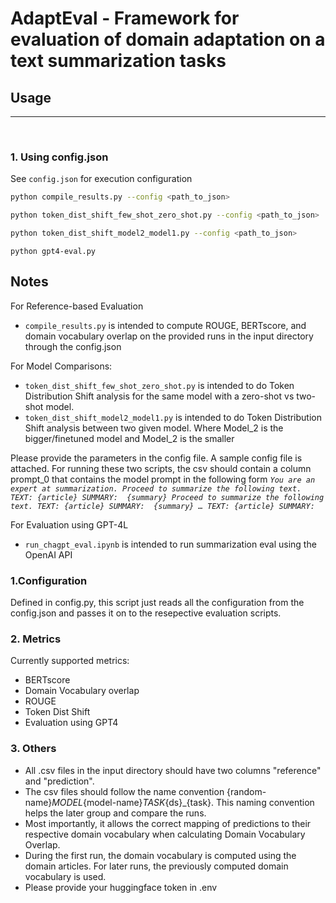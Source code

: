 # AdaptEval - Framework for evaluation of domain adaptation on a text summarization tasks


## Usage 
---
<br>


### 1. Using config.json
 See `config.json`  for execution configuration 
```bash
python compile_results.py --config <path_to_json> 
```

```bash
python token_dist_shift_few_shot_zero_shot.py --config <path_to_json> 
```
```bash
python token_dist_shift_model2_model1.py --config <path_to_json> 
```
```
python gpt4-eval.py 
```
## Notes

For Reference-based Evaluation
- `compile_results.py` is intended to compute ROUGE, BERTscore, and domain vocabulary overlap on the provided runs in the input directory through the config.json

For Model Comparisons:
- `token_dist_shift_few_shot_zero_shot.py` is intended to do Token Distribution Shift analysis for the same model with a zero-shot vs two-shot model.
- `token_dist_shift_model2_model1.py` is intended to do Token Distribution Shift analysis between two given model. Where Model_2 is the bigger/finetuned model and Model_2 is the smaller 

Please provide the parameters in the config file. A sample config file is attached.
For running these two scripts, the csv should contain a column prompt_0 that contains the model prompt in the following form
_`You are an expert at summarization.
Proceed to summarize the following text.
TEXT: {article}
SUMMARY: 
{summary}
Proceed to summarize the following text.
TEXT: {article}
SUMMARY: 
{summary}
…
TEXT: {article}
SUMMARY:`_


For Evaluation using GPT-4L
- `run_chagpt_eval.ipynb` is intended to run summarization eval using the OpenAI API

### 1.Configuration

Defined in config.py, this script just reads all the configuration from the config.json and passes it on to the resepective evaluation scripts.

### 2. Metrics
Currently supported metrics:
- BERTscore
- Domain Vocabulary overlap
- ROUGE
- Token Dist Shift
- Evaluation using GPT4
### 3. Others

- All .csv files in the input directory should have two columns "reference" and "prediction". 
- The csv files should follow the name convention {random-name}_MODEL_{model-name}_TASK_{ds}_{task}. This naming convention helps the later group and compare the runs. 
- Most importantly, it allows the correct mapping of predictions to their respective domain vocabulary when calculating Domain Vocabulary Overlap.
- During the first run, the domain vocabulary is computed using the domain articles. For later runs, the previously computed domain vocabulary is used.
- Please provide your huggingface token in .env 
